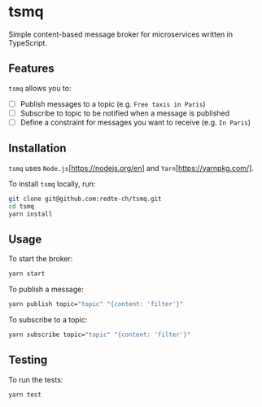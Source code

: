 # tsmq

Simple content-based message broker for microservices written in TypeScript.

## Features

`tsmq` allows you to:

- [ ] Publish messages to a topic (e.g. `Free taxis in Paris`)
- [ ] Subscribe to topic to be notified when a message is published
- [ ] Define a constraint for messages you want to receive (e.g. `In Paris`)

## Installation

`tsmq` uses `Node.js`[https://nodejs.org/en] and `Yarn`[https://yarnpkg.com/].

To install `tsmq` locally, run:

```bash
git clone git@github.com:redte-ch/tsmq.git
cd tsmq
yarn install
```

## Usage

To start the broker:

```bash
yarn start
```

To publish a message:

```bash
yarn publish topic="topic" "{content: 'filter'}"
```

To subscribe to a topic:

```bash
yarn subscribe topic="topic" "{content: 'filter'}"
```

## Testing

To run the tests:

```bash
yarn test
```
